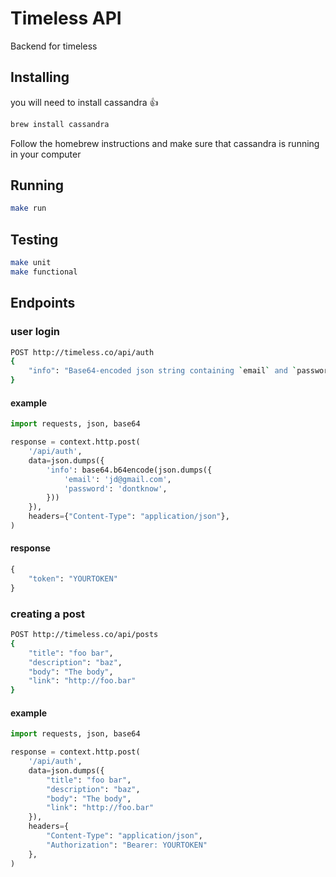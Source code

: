 # Timeless API

Backend for timeless

## Installing

you will need to install cassandra :+1:

```bash
brew install cassandra
```

Follow the homebrew instructions and make sure that cassandra is running in your computer

## Running

```bash
make run
```

## Testing

```bash
make unit
make functional
```


## Endpoints


### user login

```bash
POST http://timeless.co/api/auth
{
    "info": "Base64-encoded json string containing `email` and `password`"
}
```

#### example

```python
import requests, json, base64

response = context.http.post(
    '/api/auth',
    data=json.dumps({
        'info': base64.b64encode(json.dumps({
            'email': 'jd@gmail.com',
            'password': 'dontknow',
        }))
    }),
    headers={"Content-Type": "application/json"},
)
````

#### response

```python
{
    "token": "YOURTOKEN"
}
```

### creating a post

```bash
POST http://timeless.co/api/posts
{
    "title": "foo bar",
    "description": "baz",
    "body": "The body",
    "link": "http://foo.bar"
}
```

#### example

```python
import requests, json, base64

response = context.http.post(
    '/api/auth',
    data=json.dumps({
        "title": "foo bar",
        "description": "baz",
        "body": "The body",
        "link": "http://foo.bar"
    }),
    headers={
        "Content-Type": "application/json",
        "Authorization": "Bearer: YOURTOKEN"
    },
)
````
